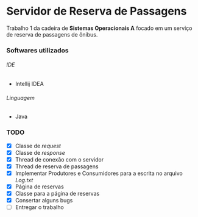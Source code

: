 # Servidor de Reserva de Passagens

Trabalho 1 da cadeira de **Sistemas Operacionais A** focado em um serviço de reserva de passagens de ônibus.

### Softwares utilizados

###### IDE

- Intellij IDEA

###### Linguagem
- Java

### TODO

- [x] Classe de _request_
- [x] Classe de _response_
- [x] Thread de conexão com o servidor
- [x] Thread de reserva de passagens
- [x] Implementar Produtores e Consumidores para a escrita no arquivo _Log.txt_
- [x] Página de reservas
- [x] Classe para a página de reservas
- [x] Consertar alguns bugs
- [ ] Entregar o trabalho